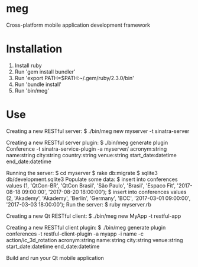 # meg

Cross-platform mobile application development framework

# Installation

1. Install ruby
2. Run 'gem install bundler'
3. Run 'export PATH=$PATH:~/.gem/ruby/2.3.0/bin'
4. Run 'bundle install'
5. Run 'bin/meg'

# Use

Creating a new RESTful server:
$ ./bin/meg new myserver -t sinatra-server

Creating a new RESTful server plugin:
$ ./bin/meg generate plugin Conference -t sinatra-service-plugin -a myserver/ acronym:string name:string city:string country:string venue:string start_date:datetime end_date:datetime

Running the server:
$ cd myserver
$ rake db:migrate
$ sqlite3 db/development.sqlite3
Populate some data:
$ insert into conferences values (1, 'QtCon-BR', 'QtCon Brasil', 'São Paulo', 'Brasil', 'Espaco Fit', '2017-08-18 09:00:00', '2017-08-20 18:00:00');
$ insert into conferences values (2, 'Akademy', 'Akademy', 'Berlin', 'Germany', 'BCC', '2017-03-01 09:00:00', '2017-03-03 18:00:00');
Run the server:
$ ruby myserver.rb

Creating a new Qt RESTful client:
$ ./bin/meg new MyApp -t restful-app

Creating a new RESTful client plugin:
$ ./bin/meg generate plugin conferences -t restful-client-plugin -a myapp -i name -c action/ic_3d_rotation acronym:string name:string city:string venue:string start_date:datetime end_date:datetime

Build and run your Qt mobile application
